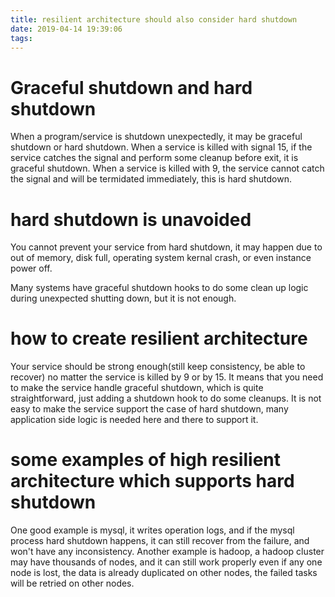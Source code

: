 ```yaml
---
title: resilient architecture should also consider hard shutdown
date: 2019-04-14 19:39:06
tags:
---
```


# Graceful shutdown and hard shutdown
When a program/service is shutdown unexpectedly, it may be graceful shutdown or hard shutdown.
When a service is killed with signal 15, if the service catches the signal and perform some cleanup before exit, it is graceful shutdown.
When a service is killed with 9, the service cannot catch the signal and will be termidated immediately, this is hard shutdown.

# hard shutdown is unavoided
You cannot prevent your service from hard shutdown, it may happen due to out of memory, disk full, operating system kernal crash, or even instance power off.
 
Many systems have graceful shutdown hooks to do some clean up logic during unexpected shutting down, but it is not enough.

# how to create resilient architecture
Your service should be strong enough(still keep consistency, be able to recover) no matter the service is killed by 9 or by 15.
It means that you need to make the service handle graceful shutdown, which is quite straightforward, just adding a shutdown hook to do some cleanups.
It is not easy to make the service support the case of hard shutdown, many application side logic is needed here and there to support it.

# some examples of high resilient architecture which supports hard shutdown
One good example is mysql, it writes operation logs, and if the mysql process hard shutdown happens, it can still recover from the failure, and won't have any inconsistency.
Another example is hadoop, a hadoop cluster may have thousands of nodes, and it can still work properly even if any one node is lost, the data is already duplicated on other nodes, the failed tasks will be retried on other nodes.


